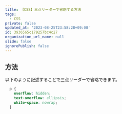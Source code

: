 ```yaml
---
title: 【CSS】三点リーダーで省略する方法
tags:
  - CSS
private: false
updated_at: '2023-08-25T23:58:28+09:00'
id: 3936565c179257bc4c27
organization_url_name: null
slide: false
ignorePublish: false
---
```

## 方法

以下のように記述することで三点リーダーで省略できます。

```css
  p {
    overflow: hidden;
    text-overflow: ellipsis;
    white-space: nowrap;
  }
```
